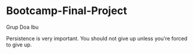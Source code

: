 # Bootcamp-Final-Project

Grup Doa Ibu

Persistence is very important. You should not give up unless you're forced to give up.
